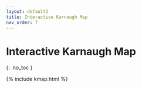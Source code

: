 ```yaml
---
layout: default2
title: Interactive Karnaugh Map
nav_order: 7
---
```


# Interactive Karnaugh Map
{: .no_toc }

{% include kmap.html %}
